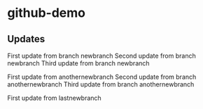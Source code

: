 # github-demo

## Updates
First update from branch newbranch
Second update from branch newbranch
Third update from branch newbranch

First update from anothernewbranch
Second update from branch anothernewbranch
Third update from branch anothernewbranch

First update from lastnewbranch